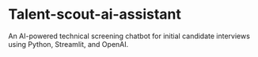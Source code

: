 # Talent-scout-ai-assistant
 An AI-powered technical screening chatbot for initial candidate interviews using Python, Streamlit, and OpenAI.

